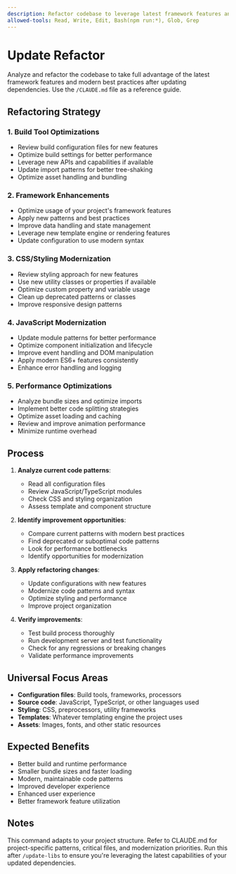 ```yaml
---
description: Refactor codebase to leverage latest framework features and best practices
allowed-tools: Read, Write, Edit, Bash(npm run:*), Glob, Grep
---
```


# Update Refactor

Analyze and refactor the codebase to take full advantage of the latest framework features and modern best practices after updating dependencies. Use the `/CLAUDE.md` file as a reference guide.

## Refactoring Strategy

### 1. Build Tool Optimizations
- Review build configuration files for new features
- Optimize build settings for better performance
- Leverage new APIs and capabilities if available
- Update import patterns for better tree-shaking
- Optimize asset handling and bundling

### 2. Framework Enhancements
- Optimize usage of your project's framework features
- Apply new patterns and best practices
- Improve data handling and state management
- Leverage new template engine or rendering features
- Update configuration to use modern syntax

### 3. CSS/Styling Modernization
- Review styling approach for new features
- Use new utility classes or properties if available
- Optimize custom property and variable usage
- Clean up deprecated patterns or classes
- Improve responsive design patterns

### 4. JavaScript Modernization
- Update module patterns for better performance
- Optimize component initialization and lifecycle
- Improve event handling and DOM manipulation
- Apply modern ES6+ features consistently
- Enhance error handling and logging

### 5. Performance Optimizations
- Analyze bundle sizes and optimize imports
- Implement better code splitting strategies
- Optimize asset loading and caching
- Review and improve animation performance
- Minimize runtime overhead

## Process

1. **Analyze current code patterns**:
   - Read all configuration files
   - Review JavaScript/TypeScript modules
   - Check CSS and styling organization
   - Assess template and component structure

2. **Identify improvement opportunities**:
   - Compare current patterns with modern best practices
   - Find deprecated or suboptimal code patterns
   - Look for performance bottlenecks
   - Identify opportunities for modernization

3. **Apply refactoring changes**:
   - Update configurations with new features
   - Modernize code patterns and syntax
   - Optimize styling and performance
   - Improve project organization

4. **Verify improvements**:
   - Test build process thoroughly
   - Run development server and test functionality
   - Check for any regressions or breaking changes
   - Validate performance improvements

## Universal Focus Areas

- **Configuration files**: Build tools, frameworks, processors
- **Source code**: JavaScript, TypeScript, or other languages used
- **Styling**: CSS, preprocessors, utility frameworks
- **Templates**: Whatever templating engine the project uses
- **Assets**: Images, fonts, and other static resources

## Expected Benefits

- Better build and runtime performance
- Smaller bundle sizes and faster loading
- Modern, maintainable code patterns
- Improved developer experience
- Enhanced user experience
- Better framework feature utilization

## Notes

This command adapts to your project structure. Refer to CLAUDE.md for project-specific patterns, critical files, and modernization priorities. Run this after `/update-libs` to ensure you're leveraging the latest capabilities of your updated dependencies.